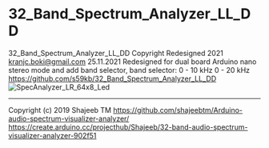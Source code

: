 # 32_Band_Spectrum_Analyzer_LL_DD
32_Band_Spectrum_Analyzer_LL_DD
Copyright Redesigned 2021 kranjc.boki@gmail.com
25.11.2021
Redesigned for dual board Arduino nano stereo mode and add band selector,
band selector:
0 - 10 kHz
0 - 20 kHz
https://github.com/s59kb/32_Band_Spectrum_Analyzer_LL_DD
![SpecAnalyzer_LR_64x8_Led](https://user-images.githubusercontent.com/45337128/158030893-eba3d952-b4fb-4604-ad98-1d8cfe894678.jpg)

--------------------------------------------------------------------------
Copyright (c) 2019 Shajeeb TM
https://github.com/shajeebtm/Arduino-audio-spectrum-visualizer-analyzer/
https://create.arduino.cc/projecthub/Shajeeb/32-band-audio-spectrum-visualizer-analyzer-902f51
